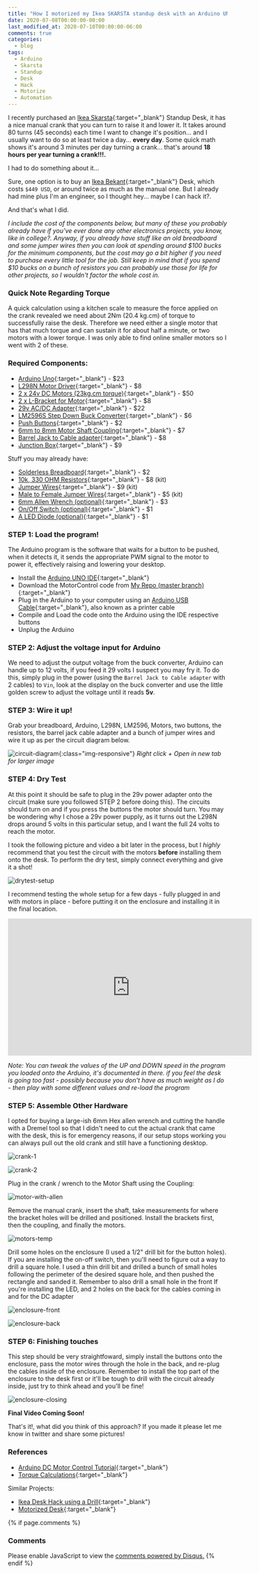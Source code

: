 ```yaml
---
title: "How I motorized my Ikea SKARSTA standup desk with an Arduino UNO"
date: 2020-07-08T00:00:00-00:00
last_modified_at: 2020-07-10T00:00:00-06:00
comments: true
categories:
  - blog
tags:
  - Arduino
  - Skarsta
  - Standup
  - Desk
  - Hack
  - Motorize
  - Automation
---
```


I recently purchased an [Ikea Skarsta](https://www.ikea.com/us/en/p/skarsta-desk-sit-stand-beige-white-s19324815/){:target="_blank"} Standup Desk, it has a nice manual crank that you can turn to raise it and lower it. It takes around 80 turns (45 seconds) each time I want to change it's position... and I usually want to do so at least twice a day... **every day**. Some quick math shows it's around 3 minutes per day turning a crank... that's around **18 hours per year turning a crank!!!.**

I had to do something about it...

Sure, one option is to buy an [Ikea Bekant](https://www.ikea.com/us/en/p/bekant-desk-sit-stand-white-s49022538/){:target="_blank"} Desk, which costs `$449 USD`, or around twice as much as the manual one. 
But I already had mine plus I'm an engineer, so I thought hey... maybe I can hack it?.

And that's what I did.

*I include the cost of the components below, but many of these you probably already have if you've ever done any other electronics projects, you know, like in college?. Anyway, if you already have stuff like an old breadboard and some jumper wires then you can look at spending around $100 bucks for the minimum components, but the cost may go a bit higher if you need to purchase every little tool for the job. Still keep in mind that if you spend $10 bucks on a bunch of resistors you can probably use those for life for other projects, so I wouldn't factor the whole cost in.*

### Quick Note Regarding Torque

A quick calculation using a kitchen scale to measure the force applied on the crank revealed we need about 2Nm (20.4 kg.cm) of torque to successfully raise the desk. Therefore we need either a single motor that has that much torque and can sustain it for about half a minute, or two motors with a lower torque. I was only able to find online smaller motors so I went with 2 of these.

### Required Components:
- [Arduino Uno](https://www.amazon.com/dp/B008GRTSV6/ref=cm_sw_em_r_mt_dp_U_dxObFb4V7WQ6P){:target="_blank"} - $23
- [L298N Motor Driver](https://www.amazon.com/dp/B01M29YK5U/ref=cm_sw_em_r_mt_dp_U_vwObFbCN4ZHKT){:target="_blank"} - $8
- [2 x 24v DC Motors (23kg.cm torque)](https://www.pololu.com/product/4683){:target="_blank"} - $50
- [2 x L-Bracket for Motor](https://www.pololu.com/product/1084){:target="_blank"} - $8
- [29v AC/DC Adapter](https://www.amazon.com/dp/B07WSYSX6F/ref=cm_sw_em_r_mt_dp_U_XAObFbEEGQCMQ){:target="_blank"} - $22
- [LM2596S Step Down Buck Converter](https://www.amazon.com/dp/B07CVBG8CT/ref=cm_sw_em_r_mt_dp_U_5AObFb45EW83Q){:target="_blank"} - $6
- [Push Buttons](https://www.amazon.com/dp/B07F24Y1TB/ref=cm_sw_em_r_mt_dp_U_jHObFb4RMAZBK){:target="_blank"} - $2
- [6mm to 8mm Motor Shaft Coupling](https://www.amazon.com/dp/B06X99P2XK/ref=cm_sw_em_r_mt_dp_U_gJObFbAGVMFC8){:target="_blank"} - $7
- [Barrel Jack to Cable adapter](https://www.amazon.com/dp/B07C61434H/ref=cm_sw_em_r_mt_dp_U_zEPbFb5WK2E0J){:target="_blank"} - $8
- [Junction Box](https://www.amazon.com/gp/product/B07SDS9GQH/ref=ppx_yo_dt_b_asin_title_o00_s01?ie=UTF8&psc=1){:target="_blank"} - $9

Stuff you may already have:
- [Solderless Breadboard](https://www.amazon.com/dp/B07PCJP9DY/ref=cm_sw_em_r_mt_dp_U_SFObFbWAXDA0X){:target="_blank"} - $2
- [10k, 330 OHM Resistors](https://www.amazon.com/dp/B07QXP4KVZ/ref=cm_sw_em_r_mt_dp_U_eOObFbBDE0Y8X){:target="_blank"} - $8 (kit)
- [Jumper Wires](https://www.amazon.com/dp/B081H2JQRV/ref=cm_sw_em_r_mt_dp_U_LJObFbQACVC1N){:target="_blank"} - $9 (kit)
- [Male to Female Jumper Wires](https://www.amazon.com/dp/B07GD2BWPY/ref=cm_sw_em_r_mt_dp_U_LQObFb5W131WT){:target="_blank"} - $5 (kit)
- [6mm Allen Wrench (optional)](https://www.amazon.com/dp/B0006HB20Y/ref=cm_sw_em_r_mt_dp_U_0AObFb1Y2MJH0){:target="_blank"} - $3
- [On/Off Switch (optional)](https://www.amazon.com/dp/B071Y7SMVQ/ref=cm_sw_em_r_mt_dp_U_jEObFbB8SQWXJ){:target="_blank"} - $1
- [A LED Diode (optional)](https://www.amazon.com/eBoot-Pieces-Emitting-Diodes-Assorted/dp/B06XPV4CSH/ref=sr_1_4?dchild=1&keywords=LED+diode&qid=1597628926&sr=8-4){:target="_blank"} - $1

### STEP 1: Load the program!

The Arduino program is the software that waits for a button to be pushed, when it detects it, it sends the appropriate PWM signal to the motor to power it, effectively raising and lowering your desktop.

- Install the [Arduino UNO IDE](https://www.arduino.cc/en/main/software){:target="_blank"}
- Download the MotorControl code from [My Repo (master branch)](https://github.com/cesar-moya/arduino-power-desktop){:target="_blank"}
- Plug in the Arduino to your computer using an [Arduino USB Cable](https://www.amazon.com/dp/B00NH11KIK/ref=cm_sw_em_r_mt_dp_U_FwPbFbTJJVCYX){:target="_blank"}, also known as a printer cable
- Compile and Load the code onto the Arduino using the IDE respective buttons
- Unplug the Arduino

### STEP 2: Adjust the voltage input for Arduino
We need to adjust the output voltage from the buck converter, Arduino can handle up to 12 volts, if you feed it 29 volts I suspect you may fry it. 
To do this, simply plug in the power (using the `Barrel Jack to Cable adapter` with 2 cables) to `Vin`, look at the display on the buck converter and use the little golden screw to adjust the voltage until it reads **5v**. 

### STEP 3: Wire it up!
Grab your breadboard, Arduino, L298N, LM2596, Motors, two buttons, the resistors, the barrel jack cable adapter and a bunch of jumper wires and wire it up as per the circuit diagram below.

![circuit-diagram](/assets/images/motorizing-standup-desk/circuit-diagram.png){:class="img-responsive"}
*Right click + Open in new tab for larger image*

### STEP 4: Dry Test

At this point it should be safe to plug in the 29v power adapter onto the circuit (make sure you followed STEP 2 before doing this). The circuits should turn on and if you press the buttons the motor should turn.
You may be wondering why I chose a 29v power pupply, as it turns out the L298N drops around 5 volts in this particular setup, and I want the full 24 volts to reach the motor. 

I took the following picture and video a bit later in the process, but I *highly* recommend that you test the circuit with the motors **before** installing them onto the desk. To perform the dry test, simply connect everything and give it a shot!

![drytest-setup](/assets/images/motorizing-standup-desk/drytest-setup.jpg)

I recommend testing the whole setup for a few days - fully plugged in and with motors in place - before putting it on the enclosure and installing it in the final location.

<iframe width="560" height="315" src="https://www.youtube.com/embed/ZE2WeiT5mnQ" frameborder="0" allow="accelerometer; autoplay; encrypted-media; gyroscope; picture-in-picture" allowfullscreen></iframe>

*Note: You can tweak the values of the UP and DOWN speed in the program you loaded onto the Arduino, it's documented in there. if you feel the desk is going too fast - possibly because you don't have as much weight as I do - then play with some different values and re-load the program*

### STEP 5: Assemble Other Hardware

I opted for buying a large-ish 6mm Hex allen wrench and cutting the handle with a Dremel tool so that I didn't need to cut the actual crank that came with the desk, this is for emergency reasons, if our setup stops working you can always pull out the old crank and still have a functioning desktop.

![crank-1](/assets/images/motorizing-standup-desk/crank-1.jpg)

![crank-2](/assets/images/motorizing-standup-desk/crank-2.jpg)

Plug in the crank / wrench to the Motor Shaft using the Coupling:

![motor-with-allen](/assets/images/motorizing-standup-desk/motor-with-allen.jpg)

Remove the manual crank, insert the shaft, take measurements for where the bracket holes will be drilled and positioned. Install the brackets first, then the coupling, and finally the motors.

![motors-temp](/assets/images/motorizing-standup-desk/motors-temp.jpg)

Drill some holes on the enclosure (I used a 1/2" drill bit for the button holes). If you are installing the on-off switch, then you'll need to figure out a way to drill a square hole. I used a thin drill bit and drilled a bunch of small holes following the perimeter of the desired square hole, and then pushed the rectangle and sanded it. Remember to also drill a small hole in the front If you're installing the LED, and 2 holes on the back for the cables coming in and for the DC adapter

![enclosure-front](/assets/images/motorizing-standup-desk/enclosure-front.jpg)

![enclosure-back](/assets/images/motorizing-standup-desk/enclosure-back.jpg)

### STEP 6: Finishing touches
This step should be very straightfoward, simply install the buttons onto the enclosure, pass the motor wires through the hole in the back, and re-plug the cables inside of the enclosure. Remember to install the top part of the enclosure to the desk first or it'll be tough to drill with the circuit already inside, just try to think ahead and you'll be fine!

![enclosure-closing](/assets/images/motorizing-standup-desk/enclosure-closing.jpg)

**Final Video Coming Soon!**

That's it!, what did you think of this approach? If you made it please let me know in twitter and share some pictures!

### References

- [Arduino DC Motor Control Tutorial](https://howtomechatronics.com/tutorials/arduino/arduino-dc-motor-control-tutorial-l298n-pwm-h-bridge/){:target="_blank"}
- [Torque Calculations](https://www.precisionmicrodrives.com/content/torque-calculations-for-gearmotor-applications/){:target="_blank"}

Similar Projects:
- [Ikea Desk Hack using a Drill](https://hackcorrelation.blogspot.com/2015/09/ikea-skarsta-sitstanding-desk-hack.html){:target="_blank"}
- [Motorized Desk](http://scott-stack.com/projects/desk.html){:target="_blank"}


{% if page.comments %}
### Comments

<div id="disqus_thread"></div>
<script>
/**
*  RECOMMENDED CONFIGURATION VARIABLES: EDIT AND UNCOMMENT THE SECTION BELOW TO INSERT DYNAMIC VALUES FROM YOUR PLATFORM OR CMS.
*  LEARN WHY DEFINING THESE VARIABLES IS IMPORTANT: https://disqus.com/admin/universalcode/#configuration-variables*/
/*
var disqus_config = function () {
this.page.url = PAGE_URL;  // Replace PAGE_URL with your page's canonical URL variable
this.page.identifier = PAGE_IDENTIFIER; // Replace PAGE_IDENTIFIER with your page's unique identifier variable
};
*/
(function() { // DON'T EDIT BELOW THIS LINE
var d = document, s = d.createElement('script');
s.src = 'https://cesarmoya.disqus.com/embed.js';
s.setAttribute('data-timestamp', +new Date());
(d.head || d.body).appendChild(s);
})();
</script>
<noscript>Please enable JavaScript to view the <a href="https://disqus.com/?ref_noscript">comments powered by Disqus.</a></noscript>
{% endif %}
